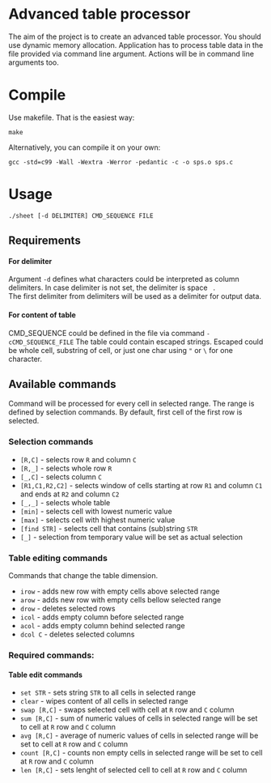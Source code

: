 # Advanced table processor
The aim of the project is to create an advanced table processor. You should use dynamic memory allocation.
Application has to process table data in the file provided via command line argument. Actions will be in command line arguments too. 

# Compile
Use makefile. That is the easiest way:

    make
Alternatively, you can compile it on your own:
 
    gcc -std=c99 -Wall -Wextra -Werror -pedantic -c -o sps.o sps.c

# Usage

    ./sheet [-d DELIMITER] CMD_SEQUENCE FILE

## Requirements
#### For delimiter
Argument `-d` defines what characters could be interpreted as column delimiters.
In case delimiter is not set, the delimiter is space ` `.  
The first delimiter from delimiters will be used as a delimiter for output data.

#### For content of table
CMD_SEQUENCE could be defined in the file via command `-cCMD_SEQUENCE_FILE`
The table could contain escaped strings. Escaped could be whole cell, substring of cell, or
just one char using `"` or `\` for one character.

## Available commands
Command will be processed for every cell in selected range. The range is defined by selection commands.
By default, first cell of the first row is selected.

### Selection commands
- `[R,C]` - selects row `R` and column `C`
- `[R,_]` - selects whole row `R`
- `[_,C]` - selects column `C`
- `[R1,C1,R2,C2]` - selects window of cells starting at row `R1` and column `C1` and ends at `R2` and column `C2`
- `[_,_]` - selects whole table
- `[min]` - selects cell with lowest numeric value
- `[max]` - selects cell with highest numeric value
- `[find STR]` - selects cell that contains (sub)string `STR`
- `[_]` - selection from temporary value will be set as actual selection 

### Table editing commands
Commands that change the table dimension.
- `irow` - adds new row with empty cells above selected range
- `arow` - adds new row with empty cells bellow selected range
- `drow` - deletes selected rows
- `icol` - adds empty column before selected range
- `acol` - adds empty column behind selected range
- `dcol C` - deletes selected columns

### Required commands:
#### Table edit commands
- `set STR` - sets string `STR` to all cells in selected range 
- `clear` - wipes content of all cells in selected range 
- `swap [R,C]` - swaps selected cell with cell at `R` row and `C` column  
- `sum [R,C]` - sum of numeric values of cells in selected range will be set to cell at `R` row and `C` column  
- `avg [R,C]` - average of numeric values of cells in selected range will be set to cell at `R` row and `C` column  
- `count [R,C]` - counts non empty cells in selected range will be set to cell at `R` row and `C` column  
- `len [R,C]` - sets lenght of selected cell to cell at `R` row and `C` column
